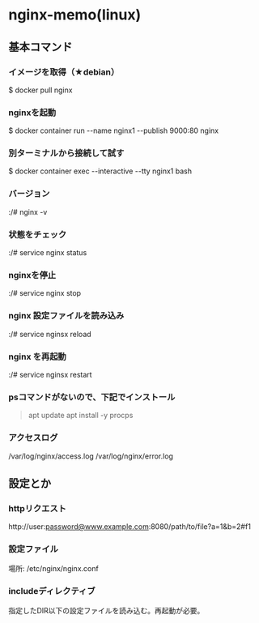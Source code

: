 # nginx-memo(linux)

## 基本コマンド

### イメージを取得（★debian）
$ docker pull nginx

### nginxを起動
$ docker container run --name nginx1 --publish 9000:80 nginx


### 別ターミナルから接続して試す
$ docker container exec --interactive --tty nginx1 bash

### バージョン
:/# nginx -v

### 状態をチェック
:/# service nginx status

### nginxを停止
:/# service nginx stop

### nginx 設定ファイルを読み込み
:/# service nginsx reload

### nginx を再起動
:/# service nginsx restart

### psコマンドがないので、下記でインストール
> apt update
> apt install -y procps

### アクセスログ
/var/log/nginx/access.log
/var/log/nginx/error.log


## 設定とか

### httpリクエスト
http://user:password@www.example.com:8080/path/to/file?a=1&b=2#f1

### 設定ファイル
場所: /etc/nginx/nginx.conf

### includeディレクティブ
指定したDIR以下の設定ファイルを読み込む。再起動が必要。

### 






